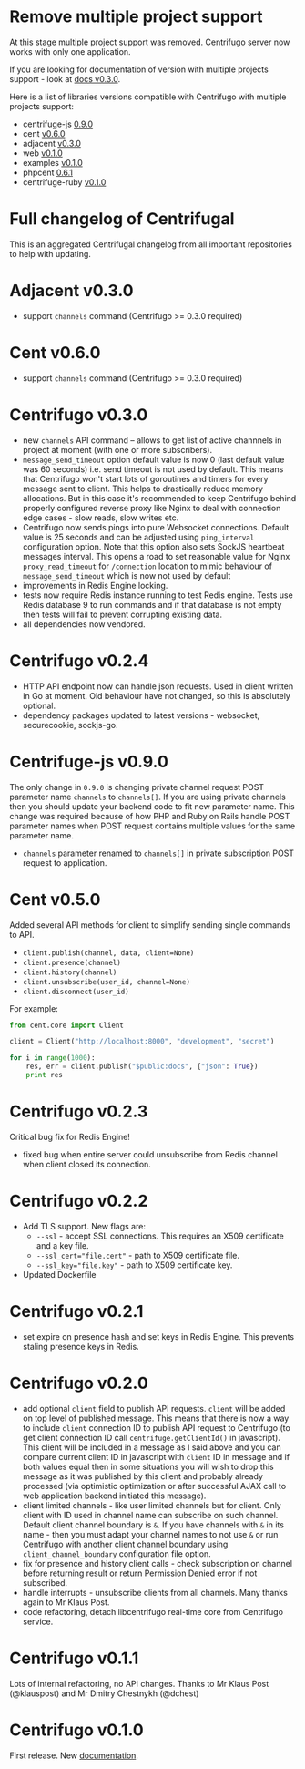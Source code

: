 # Remove multiple project support

At this stage multiple project support was removed. Centrifugo server now works with only one application.

If you are looking for documentation of version with multiple projects support - look at [docs v0.3.0](https://github.com/centrifugal/documentation/tree/v0.3.0).

Here is a list of libraries versions compatible with Centrifugo with multiple projects support:

* centrifuge-js [0.9.0](https://github.com/centrifugal/centrifuge-js/tree/0.9.0)
* cent [v0.6.0](https://github.com/centrifugal/cent/tree/v0.6.0)
* adjacent [v0.3.0](https://github.com/centrifugal/adjacent/tree/v0.3.0)
* web [v0.1.0](https://github.com/centrifugal/web/tree/v0.1.0)
* examples [v0.1.0](https://github.com/centrifugal/examples/tree/v0.1.0)
* phpcent [0.6.1](https://github.com/centrifugal/phpcent/tree/0.6.1)
* centrifuge-ruby [v0.1.0](https://github.com/centrifugal/centrifuge-ruby/tree/v0.1.0)


# Full changelog of Centrifugal

This is an aggregated Centrifugal changelog from all important repositories to help with updating.

Adjacent v0.3.0
===============

* support `channels` command (Centrifugo >= 0.3.0 required)

Cent v0.6.0
===========

* support `channels` command (Centrifugo >= 0.3.0 required)

Centrifugo v0.3.0
=================

* new `channels` API command – allows to get list of active channnels in project at moment (with one or more subscribers).
* `message_send_timeout` option default value is now 0 (last default value was 60 seconds) i.e. send timeout is not used by default. This means that Centrifugo won't start lots of goroutines and timers for every message sent to client. This helps to drastically reduce memory allocations. But in this case it's recommended to keep Centrifugo behind properly configured reverse proxy like Nginx to deal with connection edge cases - slow reads, slow writes etc.
* Centrifugo now sends pings into pure Websocket connections. Default value is 25 seconds and can be adjusted using `ping_interval` configuration option. Note that this option also sets SockJS heartbeat messages interval. This opens a road to set reasonable value for Nginx `proxy_read_timeout` for `/connection` location to mimic behaviour of `message_send_timeout` which is now not used by default
* improvements in Redis Engine locking.
* tests now require Redis instance running to test Redis engine. Tests use Redis database 9 to run commands and if that database is not empty then tests will fail to prevent corrupting existing data.
* all dependencies now vendored.

Centrifugo v0.2.4
=================

* HTTP API endpoint now can handle json requests. Used in client written in Go at moment. Old behaviour have not changed, so this is absolutely optional.
* dependency packages updated to latest versions - websocket, securecookie, sockjs-go.

Centrifuge-js v0.9.0
====================

The only change in `0.9.0` is changing private channel request POST parameter name
`channels` to `channels[]`. If you are using private channels then you should update
your backend code to fit new parameter name. This change was required because of how
PHP and Ruby on Rails handle POST parameter names when POST request contains multiple
values for the same parameter name.

* `channels` parameter renamed to `channels[]` in private subscription POST request to application.

Cent v0.5.0
==========

Added several API methods for client to simplify sending single commands to API.

* `client.publish(channel, data, client=None)`
* `client.presence(channel)`
* `client.history(channel)`
* `client.unsubscribe(user_id, channel=None)`
* `client.disconnect(user_id)`

For example:

```python
from cent.core import Client

client = Client("http://localhost:8000", "development", "secret")

for i in range(1000):
    res, err = client.publish("$public:docs", {"json": True})
    print res
```

Centrifugo v0.2.3
=================

Critical bug fix for Redis Engine!

* fixed bug when entire server could unsubscribe from Redis channel when client closed its connection.


Centrifugo v0.2.2
=================

* Add TLS support. New flags are:
  * `--ssl`                   - accept SSL connections. This requires an X509 certificate and a key file.
  * `--ssl_cert="file.cert"`  - path to X509 certificate file.
  * `--ssl_key="file.key"`    - path to X509 certificate key.
* Updated Dockerfile

Centrifugo v0.2.1
=================

* set expire on presence hash and set keys in Redis Engine. This prevents staling presence keys in Redis.

Centrifugo v0.2.0
=================

* add optional `client` field to publish API requests. `client` will be added on top level of
	published message. This means that there is now a way to include `client` connection ID to
	publish API request to Centrifugo (to get client connection ID call `centrifuge.getClientId()` in
	javascript). This client will be included in a message as I said above and you can compare
	current client ID in javascript with `client` ID in message and if both values equal then in
	some situations you will wish to drop this message as it was published by this client and
	probably already processed (via optimistic optimization or after successful AJAX call to web
	application backend initiated this message).
* client limited channels - like user limited channels but for client. Only client with ID used in
	channel name can subscribe on such channel. Default client channel boundary is `&`. If you have
	channels with `&` in its name - then you must adapt your channel names to not use `&` or run Centrifugo with another client channel boundary using `client_channel_boundary` configuration
	file option.
* fix for presence and history client calls - check subscription on channel before returning result
	or return Permission Denied error if not subscribed.
* handle interrupts - unsubscribe clients from all channels. Many thanks again to Mr Klaus Post.
* code refactoring, detach libcentrifugo real-time core from Centrifugo service.

Centrifugo v0.1.1
=================

Lots of internal refactoring, no API changes. Thanks to Mr Klaus Post (@klauspost) and Mr Dmitry Chestnykh (@dchest)

Centrifugo v0.1.0
=================

First release. New [documentation](http://fzambia.gitbooks.io/centrifugal/content/).